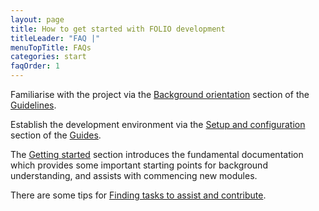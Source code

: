 ```yaml
---
layout: page
title: How to get started with FOLIO development
titleLeader: "FAQ |"
menuTopTitle: FAQs
categories: start
faqOrder: 1
---
```


Familiarise with the project via the [Background orientation](/guidelines/#background-orientation) section of the [Guidelines](/guidelines/).

Establish the development environment via the [Setup and configuration](/guides/#setup-and-configuration) section of the [Guides](/guides/).

The [Getting started](/start/) section introduces the fundamental documentation which provides some important starting points for background understanding, and assists with commencing new modules.

There are some tips for [Finding tasks to assist and contribute](/guides/find-tasks/).

